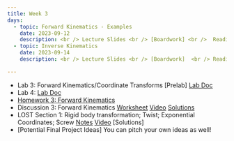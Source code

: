 ```yaml
---
title: Week 3 
days:
  - topic: Forward Kinematics - Examples
    date: 2023-09-12
    description: <br /> Lecture Slides <br /> [Boardwork] <br />  Reading - MLS 3.2
  - topic: Inverse Kinematics
    date: 2023-09-14
    description: <br /> Lecture Slides <br /> [Boardwork]  <br /> Reading - MLS 3.2

---
```


- Lab 3: Forward Kinematics/Coordinate Transforms [Prelab] [Lab Doc](../assets/labs/lab3.pdf)
- Lab 4: [Lab Doc](../assets/labs/lab4.pdf)
- [Homework 3: Forward Kinematics](../assets/hw/hw3.zip)
- Discussion 3: Forward Kinematics [Worksheet](../assets/discussions/D3___Forward_Kinematics.pdf) <a href="https://youtu.be/ChTb6I_l4zE">Video</a> [Solutions](../assets/discussions/D3___Forward_Kinematics_sol.pdf)
- LOST Section 1: Rigid body transformation; Twist; Exponential Coordinates; Screw [Notes](../assets/lost/LOST_Rigid_motion_R3.pdf) <a href="https://youtu.be/1EvDs3SnUlA">Video</a> [Solutions]
- [Potential Final Project Ideas] You can pitch your own ideas as well!

<a id="Week5"></a>